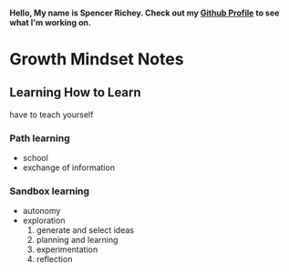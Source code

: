 #### Hello, My name is Spencer Richey. Check out my [Github Profile](https://github.com/richeyslr) to see what I'm working on.

# Growth Mindset Notes

## Learning How to Learn
have to teach yourself
### Path learning
- school
- exchange of information
### Sandbox learning
- autonomy
- exploration
  1. generate and select ideas
  2. planning and learning
  3. experimentation
  4. reflection
